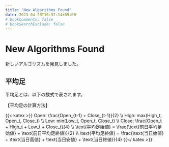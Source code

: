 ```yaml
---
title: "New Algorithms Found"
date: 2023-04-28T16:37:14+09:00
# bookComments: false
# bookSearchExclude: false
---
```


# New Algorithms Found
新しいアルゴリズムを発見しました。

## 平均足
平均足とは、以下の数式で表されます。

【平均足の計算方法】

{{< katex >}}
Open: \frac{Open_{t-1} + Close_{t-1}}{2}
\\\\
High: max(High_t, Open_t, Close_t)
\\\\
Low: min(Low_t, Open_t, Close_t)
\\\\
Close: \frac{Open_t + High_t + Low_t + Close_t}{4}
\\\\
\text{平均足始値} = \frac{\text{前日平均足始値} + \text{前日平均足終値}}{2}
\\\\
\text{平均足終値} = \frac{\text{当日始値} + \text{当日高値} + \text{当日安値} + \text{当日終値}}{4}
{{</ katex >}}